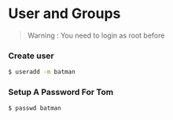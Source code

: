 # User and Groups

> Warning : You need to login as root before

### Create user

```bash
$ useradd -m batman
```


### Setup A Password For Tom

```bash 
$ passwd batman
```